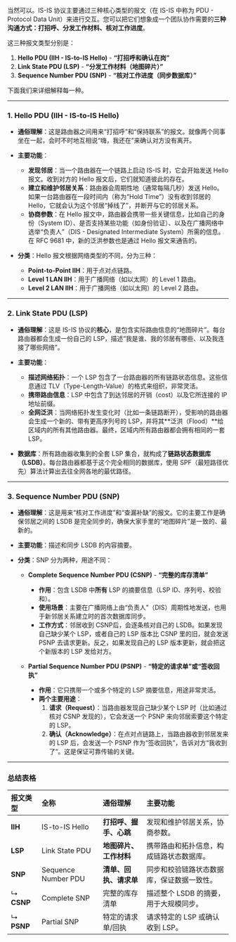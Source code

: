当然可以。IS-IS 协议主要通过三种核心类型的报文（在 IS-IS 中称为 PDU - Protocol Data Unit）来进行交互。您可以把它们想象成一个团队协作需要的**三种沟通方式：打招呼、分发工作材料、核对工作进度**。

这三种报文类型分别是：

1.  **Hello PDU (IIH - IS-to-IS Hello)** - **“打招呼和确认在岗”**
2.  **Link State PDU (LSP)** - **“分发工作材料（地图碎片）”**
3.  **Sequence Number PDU (SNP)** - **“核对工作进度（同步数据库）”**

下面我们来详细解释每一种。

---

### 1. Hello PDU (IIH - IS-to-IS Hello)

*   **通俗理解**：这是路由器之间用来“打招呼”和“保持联系”的报文。就像两个同事坐在一起，会时不时地互相说“嗨，我还在”来确认对方没有离开。

*   **主要功能**：
    *   **发现邻居**：当一个路由器在一个链路上启动 IS-IS 时，它会开始发送 Hello 报文。收到对方的 Hello 报文后，它们就知道彼此的存在。
    *   **建立和维护邻居关系**：路由器会周期性地（通常每隔几秒）发送 Hello。如果一台路由器在一段时间内（称为“Hold Time”）没有收到邻居的 Hello，它就会认为这个邻居“掉线了”，并断开与它的邻居关系。
    *   **协商参数**：在 Hello 报文中，路由器会携带一些关键信息，比如自己的身份（System ID）、是否支持某些功能（如身份验证）、以及在广播网络中选举“负责人”（DIS - Designated Intermediate System）所需的信息。在 RFC 9681 中，新的泛洪参数也是通过 Hello 报文来通告的。

*   **分类**：Hello 报文根据网络类型的不同，分为三种：
    *   **Point-to-Point IIH**：用于点对点链路。
    *   **Level 1 LAN IIH**：用于广播网络（如以太网）的 Level 1 路由。
    *   **Level 2 LAN IIH**：用于广播网络（如以太网）的 Level 2 路由。

---

### 2. Link State PDU (LSP)

*   **通俗理解**：这是 IS-IS 协议的**核心**，是包含实际路由信息的“地图碎片”。每台路由器都会生成一份自己的 LSP，描述“我是谁、我的邻居有哪些、以及我连接了哪些网络”。

*   **主要功能**：
    *   **描述网络拓扑**：一个 LSP 包含了一台路由器的所有链路状态信息。这些信息通过 TLV（Type-Length-Value）的格式来组织，非常灵活。
    *   **携带路由信息**：LSP 中包含了到达邻居的开销（cost）以及它所连接的 IP 地址前缀。
    *   **全网泛洪**：当网络拓扑发生变化时（比如一条链路断开），受影响的路由器会生成一个新的、带有更高序列号的 LSP，并将其**泛洪（Flood）**给区域内的所有其他路由器。最终，区域内所有路由器都会拥有相同的一套 LSP。

*   **数据库**：所有路由器收集到的全套 LSP 集合，就构成了**链路状态数据库（LSDB）**。每台路由器都基于这个完全相同的数据库，使用 SPF（最短路径优先）算法计算出去往全网各地的最优路径。

---

### 3. Sequence Number PDU (SNP)

*   **通俗理解**：这是用来“核对工作进度”和“查漏补缺”的报文。它的主要工作是确保邻居之间的 LSDB 是完全同步的，确保大家手里的“地图碎片”是一致的、最新的。

*   **主要功能**：描述和同步 LSDB 的内容摘要。

*   **分类**：SNP 分为两种，用途不同：
    *   **Complete Sequence Number PDU (CSNP)** - **“完整的库存清单”**
        *   **作用**：包含 LSDB 中**所有** LSP 的摘要信息（LSP ID、序列号、校验和）。
        *   **使用场景**：主要在广播网络上由“负责人”（DIS）周期性地发送，也用于新邻居关系建立时的首次数据库同步。
        *   **工作方式**：邻居收到 CSNP后，会逐条核对自己的 LSDB。如果发现自己缺少某个 LSP，或者自己的 LSP 版本比 CSNP 里的旧，就会发送 PSNP 去请求更新。反之，如果发现自己的 LSP 版本更新，就会把这个新版本的 LSP 发给对方。

    *   **Partial Sequence Number PDU (PSNP)** - **“特定的请求单”或“签收回执”**
        *   **作用**：它只携带一个或多个特定的 LSP 摘要信息，用途非常灵活。
        *   **两个主要用途**：
            1.  **请求（Request）**：当路由器发现自己缺少某个 LSP 时（比如通过核对 CSNP 发现的），它会发送一个 PSNP 来向邻居索要这个特定的 LSP。
            2.  **确认（Acknowledge）**：在点对点链路上，当路由器收到邻居发来的 LSP 后，会发送一个 PSNP 作为“签收回执”，告诉对方“我收到了”。这是保证可靠传输的关键。

---

### 总结表格

| 报文类型 | 全称 | 通俗理解 | 主要功能 |
| :--- | :--- | :--- | :--- |
| **IIH** | IS-to-IS Hello | **打招呼、握手、心跳** | 发现和维护邻居关系，协商参数。 |
| **LSP** | Link State PDU | **地图碎片、工作材料** | 携带路由和拓扑信息，构成链路状态数据库。 |
| **SNP** | Sequence Number PDU | **清单、回执、请求单** | 同步和校验链路状态数据库，保证数据一致性。 |
| ↳ **CSNP** | Complete SNP | 完整的库存清单 | 描述整个 LSDB 的摘要，用于大规模同步。 |
| ↳ **PSNP** | Partial SNP | 特定的请求单/回执 | 请求特定的 LSP 或确认收到 LSP。 |
